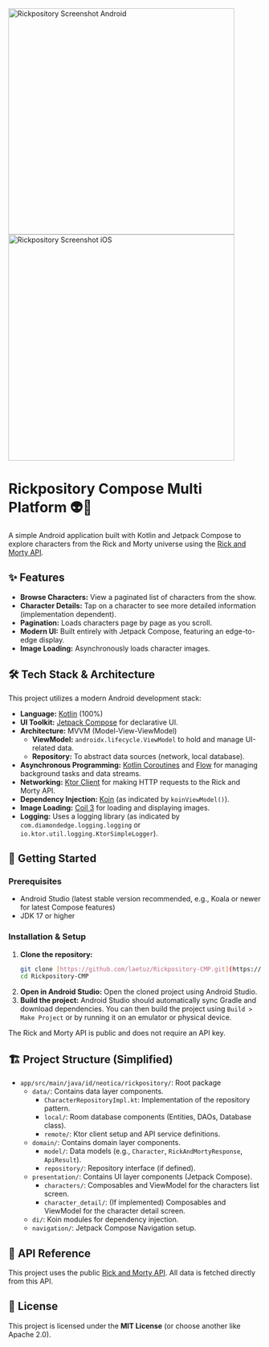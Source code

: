 <img src="https://github.com/user-attachments/assets/4f37bb6c-ff51-440b-a756-0b408701d49e" alt="Rickpository Screenshot Android" height="450"/>
<img src="https://github.com/user-attachments/assets/43f3c333-7d2a-49d8-a4be-8ce50dc953e9" alt="Rickpository Screenshot iOS" height="450"/>

# Rickpository Compose Multi Platform 👽🚀

A simple Android application built with Kotlin and Jetpack Compose to explore characters from the Rick and Morty universe using the [Rick and Morty API](https://rickandmortyapi.com/documentation).

## ✨ Features

* **Browse Characters:** View a paginated list of characters from the show.
* **Character Details:** Tap on a character to see more detailed information (implementation dependent).
* **Pagination:** Loads characters page by page as you scroll.
* **Modern UI:** Built entirely with Jetpack Compose, featuring an edge-to-edge display.
* **Image Loading:** Asynchronously loads character images.

## 🛠️ Tech Stack & Architecture

This project utilizes a modern Android development stack:

* **Language:** [Kotlin](https://kotlinlang.org/) (100%)
* **UI Toolkit:** [Jetpack Compose](https://developer.android.com/jetpack/compose) for declarative UI.
* **Architecture:** MVVM (Model-View-ViewModel)
    * **ViewModel:** `androidx.lifecycle.ViewModel` to hold and manage UI-related data.
    * **Repository:** To abstract data sources (network, local database).
* **Asynchronous Programming:** [Kotlin Coroutines](https://kotlinlang.org/docs/coroutines-overview.html) and [Flow](https://kotlinlang.org/docs/flow.html) for managing background tasks and data streams.
* **Networking:** [Ktor Client](https://ktor.io/docs/client-introduction.html) for making HTTP requests to the Rick and Morty API.
* **Dependency Injection:** [Koin](https://insert-koin.io/) (as indicated by `koinViewModel()`).
* **Image Loading:** [Coil 3](https://coil-kt.github.io/coil/compose/) for loading and displaying images.
* **Logging:** Uses a logging library (as indicated by `com.diamondedge.logging.logging` or `io.ktor.util.logging.KtorSimpleLogger`).

## 🚀 Getting Started

### Prerequisites

* Android Studio (latest stable version recommended, e.g., Koala or newer for latest Compose features)
* JDK 17 or higher

### Installation & Setup

1.  **Clone the repository:**
    ```bash
    git clone [https://github.com/laetuz/Rickpository-CMP.git](https://github.com/laetuz/Rickpository-CMP.git)
    cd Rickpository-CMP
    ```
2.  **Open in Android Studio:**
    Open the cloned project using Android Studio.
3.  **Build the project:**
    Android Studio should automatically sync Gradle and download dependencies. You can then build the project using `Build > Make Project` or by running it on an emulator or physical device.

The Rick and Morty API is public and does not require an API key.

## 🏗️ Project Structure (Simplified)

* `app/src/main/java/id/neotica/rickpository/`: Root package
    * `data/`: Contains data layer components.
        * `CharacterRepositoryImpl.kt`: Implementation of the repository pattern.
        * `local/`: Room database components (Entities, DAOs, Database class).
        * `remote/`: Ktor client setup and API service definitions.
    * `domain/`: Contains domain layer components.
        * `model/`: Data models (e.g., `Character`, `RickAndMortyResponse`, `ApiResult`).
        * `repository/`: Repository interface (if defined).
    * `presentation/`: Contains UI layer components (Jetpack Compose).
        * `characters/`: Composables and ViewModel for the characters list screen.
        * `character_detail/`: (If implemented) Composables and ViewModel for the character detail screen.
    * `di/`: Koin modules for dependency injection.
    * `navigation/`: Jetpack Compose Navigation setup.

## 📄 API Reference

This project uses the public [Rick and Morty API](https://rickandmortyapi.com/documentation). All data is fetched directly from this API.


## 📝 License

This project is licensed under the **MIT License** (or choose another like Apache 2.0).
